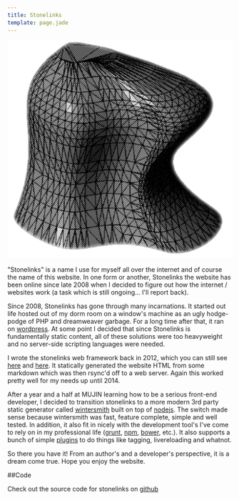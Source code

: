 ```yaml
---
title: Stonelinks
template: page.jade
---
```


<div class="media-container">

<img src="/images/projects/stonelinks-web-framework.png">

</div>

"Stonelinks" is a name I use for myself all over the internet and of course the name of this website. In one form or another, Stonelinks the website has been online since late 2008 when I decided to figure out how the internet / websites work (a task which is still ongoing... I'll report back).

Since 2008, Stonelinks has gone through many incarnations. It started out life hosted out of my dorm room on a window's machine as an ugly hodge-podge of PHP and dreamweaver garbage. For a long time after that, it ran on [wordpress](https://wordpress.org/). At some point I decided that since Stonelinks is fundamentally static content, all of these solutions were too heavyweight and no server-side scripting languages were needed.

I wrote the stonelinks web framework back in 2012, which you can still see [here](https://github.com/Stonelinks/stonelinks.org) and [here](/projects/stonelinks/old.html). It statically generated the website HTML from some markdown which was then rsync'd off to a web server. Again this worked pretty well for my needs up until 2014.

After a year and a half at MUJIN learning how to be a serious front-end developer, I decided to transition stonelinks to a more modern 3rd party static generator called [wintersmith](http://wintersmith.io/) built on top of [nodejs](http://nodejs.org/). The switch made sense because wintersmith was fast, feature complete, simple and well tested. In addition, it also fit in nicely with the development tool's I've come to rely on in my professional life ([grunt](http://gruntjs.com/), [npm](https://www.npmjs.org/), [bower](http://bower.io/), etc.). It also supports a bunch of simple [plugins](https://github.com/jnordberg/wintersmith/wiki/Plugins) to do things like tagging, livereloading and whatnot.

So there you have it! From an author's and a developer's perspective, it is a dream come true. Hope you enjoy the website.

##Code

Check out the source code for stonelinks on [github](https://github.com/Stonelinks/stonelinks.github.io)
